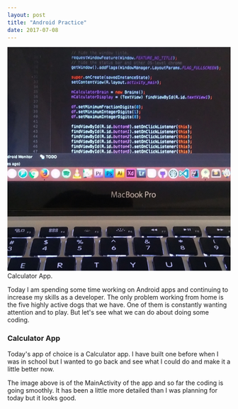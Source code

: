 ```yaml
---
layout: post
title: "Android Practice"
date: 2017-07-08
---
```


![sunrise](/images/code1.jpg) <!-- .element height="50%" width="50%" -->Calculator App.

Today I am spending some time working on Android apps and continuing to increase my skills as a developer.  The only problem working from home is the five highly active dogs that we have.  One of them is constantly wanting attention and to play.  But let's see what we can do about doing some coding.

### Calculator App

Today's app of choice is a Calculator app.  I have built one before when I was in school but I wanted to go back and see what I could do and make it a little better now.

The image above is of the MainActivity of the app and so far the coding is going smoothly.  It has been a little more detailed than I was planning for today but it looks good.
